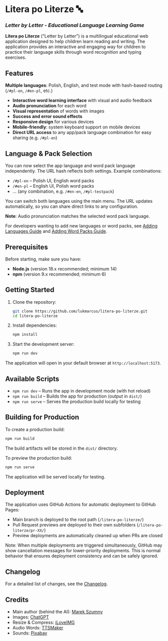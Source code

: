 # Litera po Literze 🔤

### _Letter by Letter - Educational Language Learning Game_

**Litera po Literze** ("Letter by Letter") is a multilingual educational web application designed to help children learn reading and writing. The application provides an interactive and engaging way for children to practice their language skills through word recognition and typing exercises.

## Features

**Multiple languages**: Polish, English, and test mode with hash-based routing (`/#pl-en`, `/#en-pl`, etc.)

- **Interactive word learning interface** with visual and audio feedback
- **Audio pronunciation** for each word
- **Visual representation** of words with images
- **Success and error sound effects**
- **Responsive design** for various devices
- **Mobile-friendly**: system keyboard support on mobile devices
- **Direct URL access** to any app/pack language combination for easy sharing (e.g. `/#pl-en`)

## Language & Pack Selection

You can now select the app language and word pack language independently. The URL hash reflects both settings. Example combinations:

- `/#pl-en` – Polish UI, English word packs
- `/#en-pl` – English UI, Polish word packs
- ... (any combination, e.g. `/#en-en`, `/#pl-testpack`)

You can switch both languages using the main menu. The URL updates automatically, so you can share direct links to any configuration.

**Note**: Audio pronunciation matches the selected word pack language.

For developers wanting to add new languages or word packs, see [Adding Languages Guide](docs/ADDING_LANGUAGES.md) and [Adding Word Packs Guide](docs/ADDING_WORD_PACKS.md).

## Prerequisites

Before starting, make sure you have:

- **Node.js** (version 18.x recommended; minimum 14)
- **npm** (version 9.x recommended; minimum 6)

## Getting Started

1. Clone the repository:

   ```bash
   git clone https://github.com/lukmarcus/litera-po-literze.git
   cd litera-po-literze
   ```

2. Install dependencies:

   ```bash
   npm install
   ```

3. Start the development server:
   ```bash
   npm run dev
   ```

The application will open in your default browser at `http://localhost:5173`.

## Available Scripts

- `npm run dev` – Runs the app in development mode (with hot reload)
- `npm run build` – Builds the app for production (output in `dist/`)
- `npm run serve` – Serves the production build locally for testing

## Building for Production

To create a production build:

```bash
npm run build
```

The build artifacts will be stored in the `dist/` directory.

To preview the production build:

```bash
npm run serve
```

The application will be served locally for testing.

## Deployment

The application uses GitHub Actions for automatic deployment to GitHub Pages:

- Main branch is deployed to the root path (`/litera-po-literze/`)
- Pull Request previews are deployed to their own subfolders (`/litera-po-literze/pr-XX/`)
- Preview deployments are automatically cleaned up when PRs are closed

Note: When multiple deployments are triggered simultaneously, GitHub may show cancellation messages for lower-priority deployments. This is normal behavior that ensures deployment consistency and can be safely ignored.

## Changelog

For a detailed list of changes, see the [Changelog](./CHANGELOG.md).

## Credits

- Main author (behind the AI): [Marek Szumny](https://github.com/lukmarcus)
- Images: [ChatGPT](https://chatgpt.com/)
- Resize & Compress: [iLoveIMG](https://www.iloveimg.com/)
- Audio Words: [TTSMaker](https://ttsmaker.com/)
- Sounds: [Pixabay](https://pixabay.com/)

